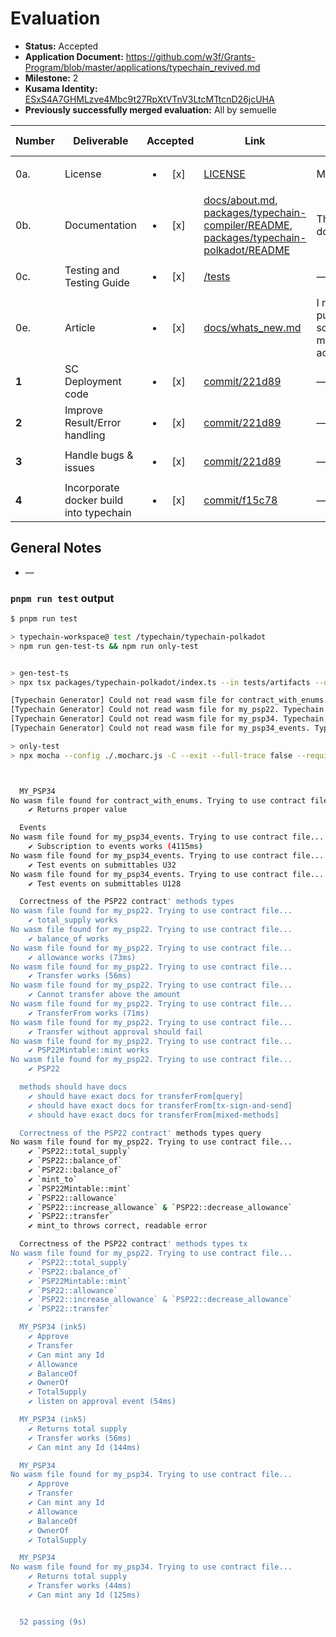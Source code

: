 # Evaluation

- **Status:** Accepted
- **Application Document:** https://github.com/w3f/Grants-Program/blob/master/applications/typechain_revived.md
- **Milestone:** 2
- **Kusama Identity:** [ESxS4A7GHMLzve4Mbc9t27RpXtVTnV3LtcMTtcnD26jcUHA](https://polkascan.io/pre/kusama/account/ESxS4A7GHMLzve4Mbc9t27RpXtVTnV3LtcMTtcnD26jcUHA)
- **Previously successfully merged evaluation:** All by semuelle

| Number | Deliverable | Accepted | Link | Evaluation Notes |
| ------ | ----------- | :------: | ---- |----------------- |
| 0a. | License | <ul><li>[x] </li></ul> | [LICENSE](https://github.com/C-Forge/typechain-polkadot/blob/72a9ab41c17c1bfec7caa5220f69e4144c324001/LICENSE) | MIT | 
| 0b. | Documentation | <ul><li>[x] </li></ul> | [docs/about.md](https://github.com/C-Forge/typechain-polkadot/blob/72a9ab41c17c1bfec7caa5220f69e4144c324001/docs/about.md), [packages/typechain-compiler/README](https://github.com/C-Forge/typechain-polkadot/blob/72a9ab41c17c1bfec7caa5220f69e4144c324001/packages/typechain-compiler/README.md), [packages/typechain-polkadot/README](https://github.com/C-Forge/typechain-polkadot/blob/72a9ab41c17c1bfec7caa5220f69e4144c324001/packages/typechain-polkadot/README.md) | Thorough documentation. | 
| 0c. | Testing and Testing Guide | <ul><li>[x] </li></ul> | [/tests](https://github.com/C-Forge/typechain-polkadot/tree/72a9ab41c17c1bfec7caa5220f69e4144c324001/tests) | — | 
| 0e. | Article | <ul><li>[x] </li></ul> | [docs/whats_new.md](https://github.com/C-Forge/typechain-polkadot/blob/72a9ab41c17c1bfec7caa5220f69e4144c324001/docs/whats_new.md) | I recommend publishing this somewhere more accessible. | 
| **1** | SC Deployment code | <ul><li>[x] </li></ul> | [commit/221d89](https://github.com/C-Forge/typechain-polkadot/commit/221d891bf0f2ab63918a469bc8aaacf40579da79) | — |
| **2** | Improve Result/Error handling | <ul><li>[x] </li></ul> | [commit/221d89](https://github.com/C-Forge/typechain-polkadot/commit/221d891bf0f2ab63918a469bc8aaacf40579da79) | — |
| **3** | Handle bugs & issues | <ul><li>[x] </li></ul> | [commit/221d89](https://github.com/C-Forge/typechain-polkadot/commit/221d891bf0f2ab63918a469bc8aaacf40579da79) | — |
| **4** | Incorporate docker build into typechain | <ul><li>[x] </li></ul> | [commit/f15c78](https://github.com/C-Forge/typechain-polkadot/commit/f15c78f224d2dbdaa3af770a4f13af1316bd5e59) | — |


## General Notes

- —

### `pnpm run test` output


```sh
$ pnpm run test

> typechain-workspace@ test /typechain/typechain-polkadot
> npm run gen-test-ts && npm run only-test


> gen-test-ts
> npx tsx packages/typechain-polkadot/index.ts --in tests/artifacts --out tests/generated

[Typechain Generator] Could not read wasm file for contract_with_enums. Typechain will be forced to use contract file which may be flaky.
[Typechain Generator] Could not read wasm file for my_psp22. Typechain will be forced to use contract file which may be flaky.
[Typechain Generator] Could not read wasm file for my_psp34. Typechain will be forced to use contract file which may be flaky.
[Typechain Generator] Could not read wasm file for my_psp34_events. Typechain will be forced to use contract file which may be flaky.

> only-test
> npx mocha --config ./.mocharc.js -C --exit --full-trace false --require tsx/cjs 'tests/**/*.ts' --colors



  MY_PSP34
No wasm file found for contract_with_enums. Trying to use contract file...
    ✔ Returns proper value

  Events
No wasm file found for my_psp34_events. Trying to use contract file...
    ✔ Subscription to events works (4115ms)
No wasm file found for my_psp34_events. Trying to use contract file...
    ✔ Test events on submittables U32
No wasm file found for my_psp34_events. Trying to use contract file...
    ✔ Test events on submittables U128

  Correctness of the PSP22 contract' methods types
No wasm file found for my_psp22. Trying to use contract file...
    ✔ total_supply works
No wasm file found for my_psp22. Trying to use contract file...
    ✔ balance_of works
No wasm file found for my_psp22. Trying to use contract file...
    ✔ allowance works (73ms)
No wasm file found for my_psp22. Trying to use contract file...
    ✔ Transfer works (56ms)
No wasm file found for my_psp22. Trying to use contract file...
    ✔ Cannot transfer above the amount
No wasm file found for my_psp22. Trying to use contract file...
    ✔ TransferFrom works (71ms)
No wasm file found for my_psp22. Trying to use contract file...
    ✔ Transfer without approval should fail
No wasm file found for my_psp22. Trying to use contract file...
    ✔ PSP22Mintable::mint works
No wasm file found for my_psp22. Trying to use contract file...
    ✔ PSP22

  methods should have docs
    ✔ should have exact docs for transferFrom[query]
    ✔ should have exact docs for transferFrom[tx-sign-and-send]
    ✔ should have exact docs for transferFrom[mixed-methods]

  Correctness of the PSP22 contract' methods types query
No wasm file found for my_psp22. Trying to use contract file...
    ✔ `PSP22::total_supply`
    ✔ `PSP22::balance_of`
    ✔ `PSP22::balance_of`
    ✔ `mint_to`
    ✔ `PSP22Mintable::mint`
    ✔ `PSP22::allowance`
    ✔ `PSP22::increase_allowance` & `PSP22::decrease_allowance`
    ✔ `PSP22::transfer`
    ✔ mint_to throws correct, readable error

  Correctness of the PSP22 contract' methods types tx
No wasm file found for my_psp22. Trying to use contract file...
    ✔ `PSP22::total_supply`
    ✔ `PSP22::balance_of`
    ✔ `PSP22Mintable::mint`
    ✔ `PSP22::allowance`
    ✔ `PSP22::increase_allowance` & `PSP22::decrease_allowance`
    ✔ `PSP22::transfer`

  MY_PSP34 (ink5)
    ✔ Approve
    ✔ Transfer
    ✔ Can mint any Id
    ✔ Allowance
    ✔ BalanceOf
    ✔ OwnerOf
    ✔ TotalSupply
    ✔ listen on approval event (54ms)

  MY_PSP34 (ink5)
    ✔ Returns total supply
    ✔ Transfer works (56ms)
    ✔ Can mint any Id (144ms)

  MY_PSP34
No wasm file found for my_psp34. Trying to use contract file...
    ✔ Approve
    ✔ Transfer
    ✔ Can mint any Id
    ✔ Allowance
    ✔ BalanceOf
    ✔ OwnerOf
    ✔ TotalSupply

  MY_PSP34
No wasm file found for my_psp34. Trying to use contract file...
    ✔ Returns total supply
    ✔ Transfer works (44ms)
    ✔ Can mint any Id (125ms)


  52 passing (9s)

```